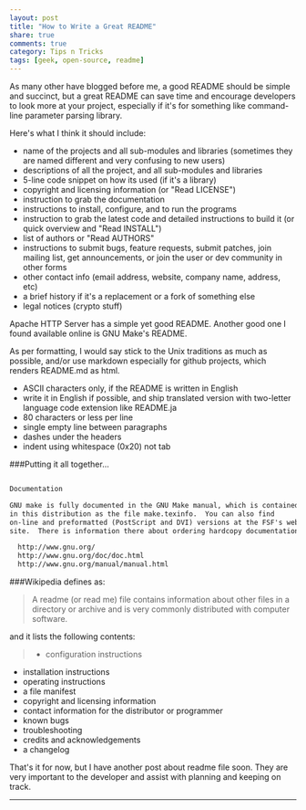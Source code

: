 ```yaml
---
layout: post
title: "How to Write a Great README"
share: true
comments: true
category: Tips n Tricks
tags: [geek, open-source, readme]
---
```

As many other have blogged before me, a good README should be simple and succinct, but a great README can save time and encourage developers to look more at your project, especially if it's for something like command-line parameter parsing library.

Here's what I think it should include:

- name of the projects and all sub-modules and libraries (sometimes they are named different and very confusing to new users)
- descriptions of all the project, and all sub-modules and libraries
- 5-line code snippet on how its used (if it's a library)
- copyright and licensing information (or "Read LICENSE") 
- instruction to grab the documentation
- instructions to install, configure, and to run the programs
- instruction to grab the latest code and detailed instructions to build it (or quick overview and "Read INSTALL")
- list of authors or "Read AUTHORS"
- instructions to submit bugs, feature requests, submit patches, join mailing list, get announcements, or join the user or dev community in other forms
- other contact info (email address, website, company name, address, etc)
- a brief history if it's a replacement or a fork of something else
- legal notices (crypto stuff)

Apache HTTP Server has a simple yet good README. Another good one I found available online is GNU Make's README.

As per formatting, I would say stick to the Unix traditions as much as possible, and/or use markdown especially for github projects, which renders README.md as html.

- ASCII characters only, if the README is written in English
- write it in English if possible, and ship translated version with two-letter language code extension like README.ja
- 80 characters or less per line
- single empty line between paragraphs
- dashes under the headers
- indent using whitespace (0x20) not tab

###Putting it all together...

```markdown

Documentation

GNU make is fully documented in the GNU Make manual, which is contained
in this distribution as the file make.texinfo.  You can also find
on-line and preformatted (PostScript and DVI) versions at the FSF's web
site.  There is information there about ordering hardcopy documentation.

  http://www.gnu.org/
  http://www.gnu.org/doc/doc.html
  http://www.gnu.org/manual/manual.html 
```

###Wikipedia defines as:

>A readme (or read me) file contains information about other files in a directory or archive and is very commonly distributed with computer software.

and it lists the following contents:

>- configuration instructions
- installation instructions
- operating instructions
- a file manifest
- copyright and licensing information
- contact information for the distributor or programmer
- known bugs
- troubleshooting
- credits and acknowledgements
- a changelog


That's it for now, but I have another post about readme file soon. They are very important to the developer and assist with planning and keeping on track.

---

